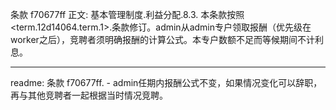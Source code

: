 条款 f70677ff 正文:
基本管理制度.利益分配.8.3. 本条款按照<term.12d14064.term.1>.条款修订。admin从admin专户领取报酬（优先级在worker之后），竞聘者须明确报酬的计算公式。本专户数额不足而等候期间不计利息。

---
readme:
条款 f70677ff. - admin任期内报酬公式不变，如果情况变化可以辞职，再与其他竞聘者一起根据当时情况竞聘。

